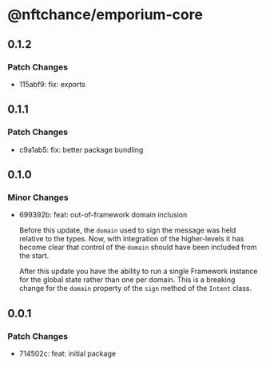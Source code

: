 # @nftchance/emporium-core

## 0.1.2

### Patch Changes

-   115abf9: fix: exports

## 0.1.1

### Patch Changes

-   c9a1ab5: fix: better package bundling

## 0.1.0

### Minor Changes

-   699392b: feat: out-of-framework domain inclusion

    Before this update, the `domain` used to sign the message was held relative to the types. Now, with integration of the higher-levels it has become clear that control of the `domain` should have been included from the start.

    After this update you have the ability to run a single Framework instance for the global state rather than one per domain. This is a breaking change for the `domain` property of the `sign` method of the `Intent` class.

## 0.0.1

### Patch Changes

-   714502c: feat: initial package
